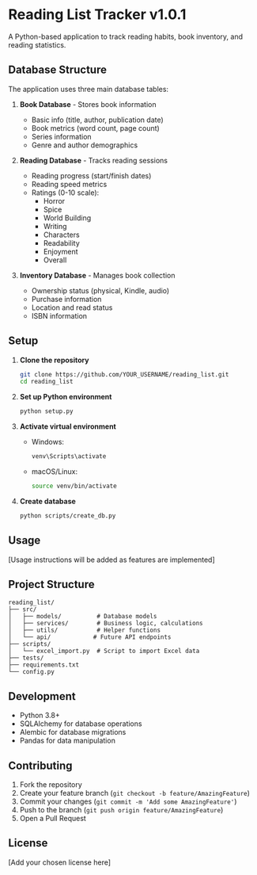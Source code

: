 # Reading List Tracker v1.0.1

A Python-based application to track reading habits, book inventory, and reading statistics.

## Database Structure

The application uses three main database tables:

1. **Book Database** - Stores book information
   - Basic info (title, author, publication date)
   - Book metrics (word count, page count)
   - Series information
   - Genre and author demographics

2. **Reading Database** - Tracks reading sessions
   - Reading progress (start/finish dates)
   - Reading speed metrics
   - Ratings (0-10 scale):
     - Horror
     - Spice
     - World Building
     - Writing
     - Characters
     - Readability
     - Enjoyment
     - Overall

3. **Inventory Database** - Manages book collection
   - Ownership status (physical, Kindle, audio)
   - Purchase information
   - Location and read status
   - ISBN information

## Setup

1. **Clone the repository**
   ```bash
   git clone https://github.com/YOUR_USERNAME/reading_list.git
   cd reading_list
   ```

2. **Set up Python environment**
   ```bash
   python setup.py
   ```

3. **Activate virtual environment**
   - Windows:
     ```bash
     venv\Scripts\activate
     ```
   - macOS/Linux:
     ```bash
     source venv/bin/activate
     ```

4. **Create database**
   ```bash
   python scripts/create_db.py
   ```

## Usage

[Usage instructions will be added as features are implemented]

## Project Structure

```
reading_list/
├── src/
│   ├── models/          # Database models
│   ├── services/        # Business logic, calculations
│   ├── utils/           # Helper functions
│   └── api/            # Future API endpoints
├── scripts/
│   └── excel_import.py  # Script to import Excel data
├── tests/
├── requirements.txt
└── config.py
```

## Development

- Python 3.8+
- SQLAlchemy for database operations
- Alembic for database migrations
- Pandas for data manipulation

## Contributing

1. Fork the repository
2. Create your feature branch (`git checkout -b feature/AmazingFeature`)
3. Commit your changes (`git commit -m 'Add some AmazingFeature'`)
4. Push to the branch (`git push origin feature/AmazingFeature`)
5. Open a Pull Request

## License

[Add your chosen license here]
